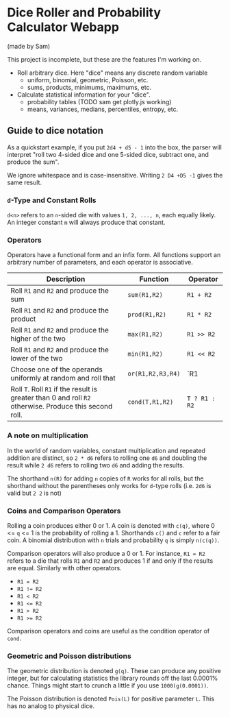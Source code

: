 <!-- Bootstrapped with Create Snowpack App (CSA).

## Available Scripts

### npm start

Runs the app in the development mode.
Open http://localhost:8080 to view it in the browser.

The page will reload if you make edits.
You will also see any lint errors in the console.

### npm run build

Builds a static copy of your site to the `build/` folder.
Your app is ready to be deployed!

**For the best production performance:** Add a build bundler plugin like [@snowpack/plugin-webpack](https://github.com/snowpackjs/snowpack/tree/main/plugins/plugin-webpack) or [snowpack-plugin-rollup-bundle](https://github.com/ParamagicDev/snowpack-plugin-rollup-bundle) to your `snowpack.config.mjs` config file.

### Q: What about Eject?

No eject needed! Snowpack guarantees zero lock-in, and CSA strives for the same. -->

<!-- Commenting out Snowpacks autogenerated thing. -->

# Dice Roller and Probability Calculator Webapp

(made by Sam)

This project is incomplete, but these are the features I'm working on.

- Roll arbitrary dice. Here "dice" means any discrete random variable
    - uniform, binomial, geometric, Poisson, etc.
    - sums, products, minimums, maximums, etc.
- Calculate statistical information for your "dice".
    - probability tables (TODO sam get plotly.js working)
    - means, variances, medians, percentiles, entropy, etc.

## Guide to dice notation

As a quickstart example, if you put `2d4 + d5 - 1` into the box, the parser
will interpret "roll two 4-sided dice and one 5-sided dice, subtract one, and
produce the sum".

We ignore whitespace and is case-insensitive. Writing `2 D4 +D5 -1` gives the
same result.

### `d`-Type and Constant Rolls

`d<n>` refers to an `n`-sided die with values `1, 2, ..., n`, each equally
likely. An integer constant `m` will always produce that constant.

### Operators

Operators have a functional form and an infix form. All functions support an
arbitrary number of parameters, and each operator is associative.

| Description | Function | Operator |
| ----------- | -------- | -------- |
| Roll `R1` and `R2` and produce the sum | `sum(R1,R2)` | `R1 + R2` |
| Roll `R1` and `R2` and produce the product | `prod(R1,R2)` | `R1 * R2` |
| Roll `R1` and `R2` and produce the higher of the two | `max(R1,R2)` | `R1 >> R2` |
| Roll `R1` and `R2` and produce the lower of the two | `min(R1,R2)` | `R1 << R2` |
| Choose one of the operands uniformly at random and roll that | `or(R1,R2,R3,R4)` | `R1 | R2 | R3 | R4` |
| Roll `T`. Roll `R1` if the result is greater than 0 and roll `R2` otherwise. Produce this second roll. | `cond(T,R1,R2)` | `T ? R1 : R2` |

### A note on multiplication

In the world of random variables, constant multiplication and repeated addition
are distinct, so `2 * d6` refers to rolling one `d6` and doubling the result
while `2 d6` refers to rolling two `d6` and adding the results.

The shorthand `n(R)` for adding `n` copies of `R` works for all rolls, but the
shorthand without the parentheses only works for `d`-type rolls (i.e. `2d6` is
valid but `2 2` is not)

### Coins and Comparison Operators

Rolling a coin produces either 0 or 1. A coin is denoted with `c(q)`, where
0 <= `q` <= 1 is the probability of rolling a 1. Shorthands `c()` and `c` refer
to a fair coin. A binomial distribution with `n` trials and probability `q` is
simply `n(c(q))`.

Comparison operators will also produce a 0 or 1. For instance, `R1 = R2` refers
to a die that rolls `R1` and `R2` and produces 1 if and only if the results are
equal. Similarly with other operators.

*   `R1 = R2`
*   `R1 != R2`
*   `R1 < R2`
*   `R1 <= R2`
*   `R1 > R2`
*   `R1 >= R2`

Comparison operators and coins are useful as the condition operator of `cond`.

### Geometric and Poisson distributions

The geometric distribution is denoted `g(q)`. These can produce any positive
integer, but for calculating statistics the library rounds off the last 0.0001%
chance. Things might start to crunch a little if you use `1000(g(0.0001))`.

The Poisson distribution is denoted `Pois(L)` for positive parameter `L`. This
has no analog to physical dice.